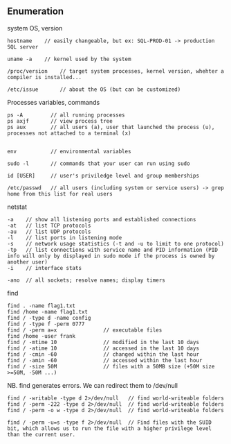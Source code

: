 ## Enumeration

system OS, version

    hostname    // easily changeable, but ex: SQL-PROD-01 -> production SQL server
    
    uname -a    // kernel used by the system
    
    /proc/version    // target system processes, kernel version, whehter a compiler is installed...
    
    /etc/issue       // about the OS (but can be customized)
    
Processes variables, commands

    ps -A         // all running processes
    ps axjf       // view process tree
    ps aux        // all users (a), user that launched the process (u), processes not attached to a terminal (x)
    
    
    env           // environmental variables
    
    sudo -l       // commands that your user can run using sudo
    
    id [USER]     // user's priviledge level and group memberships
    
    /etc/passwd   // all users (including system or service users) -> grep home from this list for real users
    
netstat

    -a    // show all listening ports and established connections 
    -at   // list TCP protocols
    -au   // list UDP protocols
    -l    // list ports in listening mode
    -s    // network usage statistics (-t and -u to limit to one protocol)
    -tp   // list connections with service name and PID information (PID info will only by displayed in sudo mode if the process is owned by another user)
    -i    // interface stats
    
    -ano  // all sockets; resolve names; display timers

find

    find . -name flag1.txt
    find /home -name flag1.txt
    find / -type d -name config
    find / -type f -perm 0777
    find / -perm a=x               // executable files
    find /home -user frank
    find / -mtime 10               // modified in the last 10 days
    find / -atime 10               // accessed in the last 10 days
    find / -cmin -60               // changed within the last hour
    find / -amin -60               // accessed within the last hour
    find / -size 50M               // files with a 50MB size (+50M size >=50M, -50M ...)
    
NB. find generates errors. We can redirect them to /dev/null
    
    find / -writable -type d 2>/dev/null   // find world-writeable folders
    find / -perm -222 -type d 2>/dev/null  // find world-writeable folders
    find / -perm -o w -type d 2>/dev/null  // find world-writeable folders
    
    find / -perm -u=s -type f 2>/dev/null  // Find files with the SUID bit, which allows us to run the file with a higher privilege level than the current user. 
    
    
    
    
